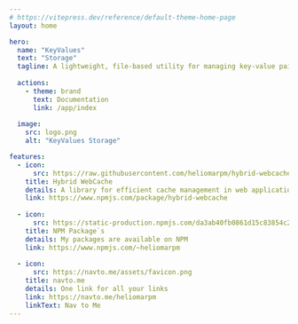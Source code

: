 ```yaml
---
# https://vitepress.dev/reference/default-theme-home-page
layout: home

hero:
  name: "KeyValues"
  text: "Storage"
  tagline: A lightweight, file-based utility for managing key-value pairs using JSON. It offers intuitive methods for reading, writing, checking, and deleting values
  
  actions:
    - theme: brand
      text: Documentation
      link: /app/index
  
  image:
    src: logo.png
    alt: "KeyValues Storage"

features:    
  - icon: 
      src: https://raw.githubusercontent.com/heliomarpm/hybrid-webcache/refs/heads/main/logo.png
    title: Hybrid WebCache
    details: A library for efficient cache management in web applications, with support for multiple storage engines and automatic time-to-live (TTL) management.
    link: https://www.npmjs.com/package/hybrid-webcache
    
  - icon: 
      src: https://static-production.npmjs.com/da3ab40fb0861d15c83854c29f5f2962.png
    title: NPM Package`s
    details: My packages are available on NPM
    link: https://www.npmjs.com/~heliomarpm
        
  - icon:
      src: https://navto.me/assets/favicon.png
    title: navto.me
    details: One link for all your links
    link: https://navto.me/heliomarpm
    linkText: Nav to Me
---
```

